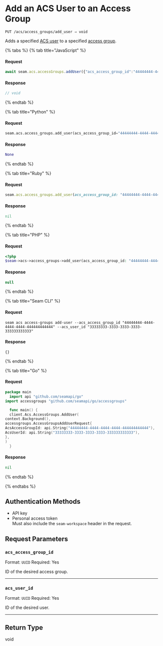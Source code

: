 # Add an ACS User to an Access Group

```
PUT /acs/access_groups/add_user ⇒ void
```

Adds a specified [ACS user](https://docs.seam.co/latest/capability-guides/access-systems/user-management) to a specified [access group](https://docs.seam.co/latest/capability-guides/access-systems/assigning-users-to-access-groups).

{% tabs %}
{% tab title="JavaScript" %}
#### Request

```javascript
await seam.acs.accessGroups.addUser({"acs_access_group_id":"44444444-4444-4444-4444-444444444444","acs_user_id":"33333333-3333-3333-3333-333333333333"})
```

#### Response

```javascript
// void
```
{% endtab %}

{% tab title="Python" %}
#### Request

```python
seam.acs.access_groups.add_user(acs_access_group_id="44444444-4444-4444-4444-444444444444", acs_user_id="33333333-3333-3333-3333-333333333333")
```

#### Response

```python
None
```
{% endtab %}

{% tab title="Ruby" %}
#### Request

```ruby
seam.acs.access_groups.add_user(acs_access_group_id: "44444444-4444-4444-4444-444444444444", acs_user_id: "33333333-3333-3333-3333-333333333333")
```

#### Response

```ruby
nil
```
{% endtab %}

{% tab title="PHP" %}
#### Request

```php
<?php
$seam->acs->access_groups->add_user(acs_access_group_id: "44444444-4444-4444-4444-444444444444",acs_user_id: "33333333-3333-3333-3333-333333333333")
```

#### Response

```php
null
```
{% endtab %}

{% tab title="Seam CLI" %}
#### Request

```seam_cli
seam acs access-groups add-user --acs_access_group_id "44444444-4444-4444-4444-444444444444" --acs_user_id "33333333-3333-3333-3333-333333333333"
```

#### Response

```seam_cli
{}
```
{% endtab %}

{% tab title="Go" %}
#### Request

```go
package main
  import api "github.com/seamapi/go"
import accessgroups "github.com/seamapi/go/accessgroups"

  func main() {
  client.Acs.AccessGroups.AddUser(
context.Background(),
accessgroups.AccessGroupsAddUserRequest{
AcsAccessGroupId: api.String("44444444-4444-4444-4444-444444444444"),
AcsUserId: api.String("33333333-3333-3333-3333-333333333333"),
},
)
  }
```

#### Response

```go
nil
```
{% endtab %}

{% endtabs %}

## Authentication Methods

- API key
- Personal access token
  <br>Must also include the `seam-workspace` header in the request.

## Request Parameters

### `acs_access_group_id`

Format: `UUID`
Required: Yes

ID of the desired access group.

***

### `acs_user_id`

Format: `UUID`
Required: Yes

ID of the desired user.

***

## Return Type

void
